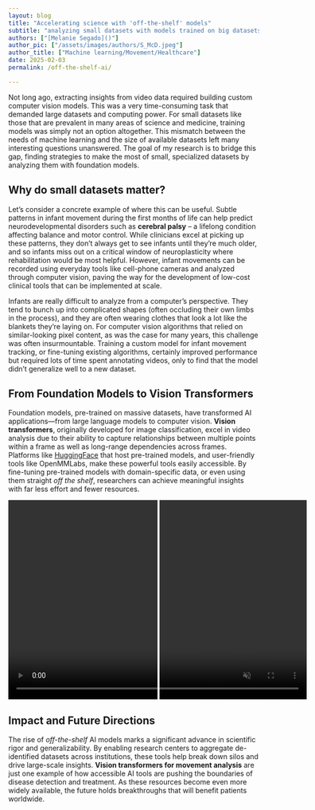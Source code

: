 ```yaml
---
layout: blog
title: "Accelerating science with 'off-the-shelf' models"
subtitle: "analyzing small datasets with models trained on big datasets"
authors: ["[Melanie Segado]()"]
author_pic: ["/assets/images/authors/S_McD.jpeg"]
author_title: ["Machine learning/Movement/Healthcare"]
date: 2025-02-03
permalink: /off-the-shelf-ai/

---
```



Not long ago, extracting insights from video data required building custom computer vision models. This was a very time-consuming task that demanded large datasets and computing power. For small datasets like those that are prevalent in many areas of science and medicine, training models was simply not an option altogether. This mismatch between the needs of machine learning and the size of available datasets left many interesting questions unanswered. The goal of my research is to bridge this gap, finding strategies to make the most of small, specialized datasets by analyzing them with foundation models.

## Why do small datasets matter?

Let’s consider a concrete example of where this can be useful. Subtle patterns in infant movement during the first months of life can help predict neurodevelopmental disorders such as **cerebral palsy** – a lifelong condition affecting balance and motor control. While clinicians excel at picking up these patterns, they don’t always get to see infants until they’re much older, and so infants miss out on a critical window of neuroplasticity where rehabilitation would be most helpful. However, infant movements can be recorded using everyday tools like cell-phone cameras and analyzed through computer vision, paving the way for the development of low-cost clinical tools that can be implemented at scale.

Infants are really difficult to analyze from a computer’s perspective. They tend to bunch up into complicated shapes (often occluding their own limbs in the process), and they are often wearing clothes that look a lot like the blankets they’re laying on. For computer vision algorithms that relied on similar-looking pixel content, as was the case for many years, this challenge was often insurmountable. Training a custom model for infant movement tracking, or fine-tuning existing algorithms, certainly improved performance but required lots of time spent annotating videos, only to find that the model didn’t generalize well to a new dataset.

## From Foundation Models to Vision Transformers

Foundation models, pre-trained on massive datasets, have transformed AI applications—from large language models to computer vision. **Vision transformers**, originally developed for image classification, excel in video analysis due to their ability to capture relationships between multiple points within a frame as well as long-range dependencies across frames. Platforms like [HuggingFace](https://huggingface.co/) that host pre-trained models, and user-friendly tools like OpenMMLabs, make these powerful tools easily accessible. By fine-tuning pre-trained models with domain-specific data, or even using them straight *off the shelf*, researchers can achieve meaningful insights with far less effort and fewer resources.


<div class="video-container">
    <video id="video1" src="../assets/post_assets/2025-03-01-Melanie-Segado/openpose.mp4" autoplay loop muted></video>
    <video id="video2" class="video-overlay" src="../assets/post_assets/2025-03-01-Melanie-Segado/vitposeh.mp4" autoplay loop muted></video>
    <div class="slider" id="slider"></div>
</div>

<script>
    const slider = document.getElementById('slider');
    const videoOverlay = document.getElementById('video2');
    const container = document.querySelector('.video-container');

    const video1 = document.getElementById('video1');
    const video2 = document.getElementById('video2');

    video1.addEventListener('play', () => video2.play());
    video1.addEventListener('pause', () => video2.pause());
    video1.addEventListener('seeked', () => (video2.currentTime = video1.currentTime));

    slider.addEventListener('mousedown', () => {
        document.addEventListener('mousemove', moveSlider);
        document.addEventListener('mouseup', () => {
            document.removeEventListener('mousemove', moveSlider);
        });
    });

    function moveSlider(e) {
        let rect = container.getBoundingClientRect();
        let position = ((e.clientX - rect.left) / rect.width) * 100;
        position = Math.max(0, Math.min(100, position));
        slider.style.left = position + '%';
        videoOverlay.style.clipPath = `inset(0 ${100 - position}% 0 0)`;
    }
</script>

<style>
    .video-container {
        position: relative;
        width: 600px;
        height: 400px;
        overflow: hidden;
    }

    video {
        position: absolute;
        width: 100%;
        height: 100%;
        object-fit: cover;
    }

    .slider {
        position: absolute;
        top: 0;
        left: 50%;
        width: 4px;
        height: 100%;
        background: white;
        cursor: ew-resize;
    }

    .video-overlay {
        clip-path: inset(0 50% 0 0);
    }
</style>


## Impact and Future Directions

The rise of *off-the-shelf* AI models marks a significant advance in scientific rigor and generalizability. By enabling research centers to aggregate de-identified datasets across institutions, these tools help break down silos and drive large-scale insights. **Vision transformers for movement analysis** are just one example of how accessible AI tools are pushing the boundaries of disease detection and treatment. As these resources become even more widely available, the future holds breakthroughs that will benefit patients worldwide.

